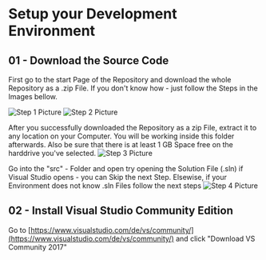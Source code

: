 # Setup your Development Environment

## 01 - Download the Source Code

First go to the start Page of the Repository and download the whole Repository as a .zip File.
If you don't know how - just follow the Steps in the Images bellow.

![Step 1 Picture](https://jrbxbq.by3302.livefilestore.com/y4m16h7USD4k2SjKHov2tpDyHfyPcJwC65qgGAx07bahtE0W1JRAyhyqSgXk1ytRQSFiYfm6med3k9KlGc7hXbH9JUGZ9ZO_HiBsvV5szPCFxs0u1DLlWN-Hn1ovQthDZy5lmqn28EdMC-3p-v_07QqBKodkzI6meKAFb4Dg6Frxx6v7pCnMNcYsNTMAYiXaBAbYR_uAu1MW3jm2tVfM4IDaA?width=660&height=225&cropmode=none "Go to Github Repository")
![Step 2 Picture](https://izvkyg.by3302.livefilestore.com/y4mYilIATOoc5FYLtXySkWOpPnlSHOCQAZ73fFLPuAaa1AYqM1-lL4oW_SLQPV-geHE6m7TojKJRYbljn8VUPKzPFuL56b3ra8I-aeM9Uru9-W2Ow4o6lNUg2HJcwWQfh_66V4UfG_UFJ3H0eQMoklExpyMKkVBnOG22_lYh7MRMOEcfiBOdKR7_Y57Y9g3W_zo_paTz1Q0IheHMlK02Z4plg?width=406&height=247&cropmode=none "Click Download as zip")

After you successfully downloaded the Repository as a zip File, extract it to any location on your Computer.
You will be working inside this folder afterwards. Also be sure that there is at least 1 GB Space free on the harddrive you've selected.
![Step 3 Picture](https://wsqzqa.by3302.livefilestore.com/y4mvgZaoQ9nTLhd1igeN6fxqlBuRYMc7EQ744gTMZNji30ih-0yLK0oIJUd2__1oUE1OJHI4MDx-5-aq1MjTVv2bIxlgZIGYeC5mTKdai1GjPx9J4VqrfWVv-7AfmuV6C0uEZ4sfH40Xm-qnVF5VsrFxnEZ89g0PnqhB0PaA4b3Si_AVY5On73LNAn8tSsg4RXON789-cSncVqfT3pmAgY_Cw?width=585&height=238&cropmode=none "Extract")

Go into the "src" - Folder and open try opening the Solution File (.sln) if Visual Studio opens - you can Skip the next Step.
Elsewise, if your Environment does not know .sln Files follow the next steps
![Step 4 Picture](https://xjnasg.by3302.livefilestore.com/y4mnCyIsn332O_n7UMEORhpEMcw5tFq8CR8RKPr-syp3lRKQx--79UMjWNU1VayLwx1otoQbYPMidRXT706XAhvc4P1qRRXewAQAAG3Je0C_J48wehJey7eLJQ7CHBZ0Yy2TBN1Tq_wVqTyyajiz4xDprpAaNwj7sZ0oz7SYy3mS5mTQfd6T-9O44bXH0bRFtX_fYo2Etc0nXt0H-hNDLW8KA?width=532&height=219&cropmode=none "Open Solution")

## 02 - Install Visual Studio Community Edition

Go to [https://www.visualstudio.com/de/vs/community/](https://www.visualstudio.com/de/vs/community/) and click "Download VS Community 2017"